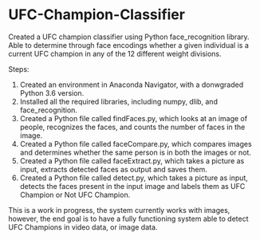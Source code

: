 # UFC-Champion-Classifier
Created a UFC champion classifier using Python face_recognition library. Able to determine through face encodings whether a given individual is a current UFC champion in any of the 12 different weight divisions.

Steps:

1. Created an environment in Anaconda Navigator, with a donwgraded Python 3.6 version.
2. Installed all the required libraries, including numpy, dlib, and face_recognition.
3. Created a Python file called findFaces.py, which looks at an image of people, recognizes the faces, and counts the number of faces in the image.
4. Created a Python file called faceCompare.py, which compares images and determines whether the same person is in both the images or not.
5. Created a Python file called faceExtract.py, which takes a picture as input, extracts detected faces as output and saves them.
6. Created a Python file called detect.py, which takes a picture as input, detects the faces present in the input image and labels them as UFC Champion or Not UFC Champion.

This is a work in progress, the system currently works with images, however, the end goal is to have a fully functioning system able to detect UFC Champions in video data, or image data.
